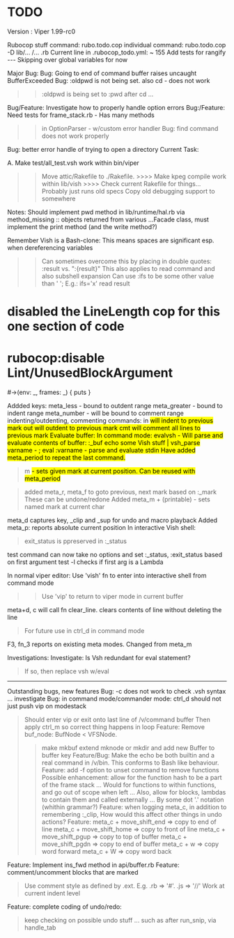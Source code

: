# TODO

Version : Viper 1.99-rc0

Rubocop stuff
command: rubo.todo.cop
individual command: rubo.todo.cop -D lib/... /... .rb
Current line in .rubocop_todo.yml:
~ 155 
Add tests for rangify
--- Skipping over global variables for now


Major Bug:
Bug: Going to end of command buffer raises uncaught BufferExceeded
Bug: :oldpwd is not being set. also cd - does not work
  >> :oldpwd is being set to :pwd after cd ...

Bug/Feature: Investigate how to properly handle option errors
Bug:/Feature: Need tests for frame_stack.rb - Has many methods
  >> in OptionParser - w/custom error handler
Bug: find command does not work properly

Bug: better error handle of trying to open a directory
Current Task:

A. Make test/all_test.vsh work within bin/viper
  >> Move attic/Rakefile to ./Rakefile. 
    >>>> Make kpeg compile work within lib/vish
    >>>> Check current Rakefile for things... Probably just runs old specs
  >> Copy old debugging support to somewhere



Notes:
Should implement pwd method in lib/runtime/hal.rb via method_missing
:: objects returned from various ...Facade  class, must implement the print method (and the write method?)

Remember Vish is a Bash-clone: This means spaces are significant esp. when dereferencing variables
  >> Can sometimes overcome this by placing in double quotes: :result vs. ":{result}"
  >> This also applies to read command and also subshell expansion
  >> Can use :ifs to be some other value than ' '; E.g.: ifs='x' read result
# disabled the LineLength cop for this one section of code
# rubocop:disable Lint/UnusedBlockArgument
#->(env: _, frames: _) { puts }

Addded  keys:
  meta_less - bound to outdent range
  meta_greater - bound to indent range
  meta_number - will be bound to comment range
indenting/outdenting, commenting commands:
in <mark> will indent to previous mark
out <mark> will outdent to previous mark
cmt <mark> will comment all lines to previous mark
Evaluate buffer:
In command mode: 
evalvsh - Will parse and evaluate contents of buffer: :_buf
echo some Vish stuff | vsh_parse varname - ; eval :varname - parse and evaluate stdin
Have added meta_period to repeat the last command.
> m <mark name> - sets given mark at current position. Can be reused with meta_period

> added meta_r, meta_f to goto previous, next mark based on :_mark
> These can be undone/redone
> Added meta_m + (printable) - sets named mark at current char

meta_d captures key, _clip and _sup for undo and macro playback
Added meta_p: reports absolute current position
In interactive Vish shell:
  > exit_status is ppreserved in :_status

test command can now take no options and set :_status, :exit_status based on first argument
test -l checks if first arg is a Lambda

In normal viper editor:
Use 'vish' fn to enter into interactive shell from command mode
  >> Use 'vip' to return to viper mode in current buffer

meta+d, c will call fn clear_line. clears contents of line without deleting the line
  > For future use in ctrl_d in command mode

F3, fn_3 reports on existing meta modes. Changed from meta_m

Investigations:
Investigate: Is Vsh redundant for eval statement?
  > If so, then replace vsh w/eval
----
Outstanding bugs, new features
Bug: -c does not work to check .vsh syntax ... investigate
Bug: in command mode/commander mode: ctrl_d should not just push vip on modestack
  > Should enter vip or exit onto last line of /v/command buffer
  > Then apply ctrl_m so correct thing happens in loop
Feature: Remove buf_node: BufNode < VFSNode.
  >> make mkbuf extend mknode or mkdir and add new Buffer to buffer key
Feature/Bug: Make the echo be both builtin and a real command in /v/bin.
  >> This conforms to Bash like behaviour.
Feature: add -f option to unset command to remove functions
  > Possible enhancement: allow for the function hash to be a part of the frame stack
  > ... Would for functions to within functions, and go out of scope when left
  > ... Also, allow for blocks, lambdas to contain them and called externally
  > ... By some dot '.' notation (whithin grammar?)
Feature: when logging  meta_c, in addition to remembering :_clip, 
  > How would this affect other things in undo actions?
Feature: meta_c +  move_shift_end => copy to end of line
  > meta_c + move_shift_home => copy to front of line
  > meta_c + move_shift_pgup => copy to top of buffer
  > meta_c + move_shift_pgdn => copy to end of buffer
  > meta_c + w => copy word forward
  > meta_c + W => copy word back

Feature: Implement ins_fwd method in api/buffer.rb
Feature: comment/uncomment blocks that are marked
  > Use comment style as defined by .ext. E.g. .rb => '#'. .js => '//'
  > Work at current indent level


Feature: complete coding of undo/redo:
  > keep checking on possible undo stuff ...
  > such as after run_snip, via handle_tab

